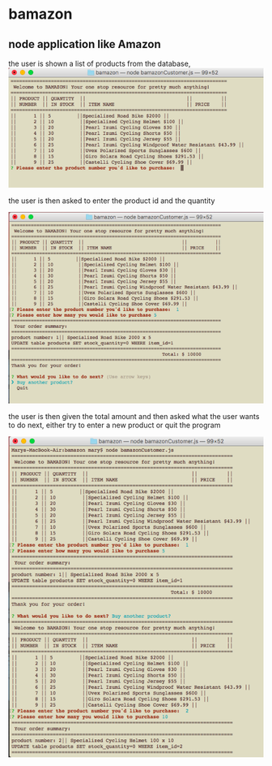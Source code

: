 # bamazon
## node application like Amazon

the user is shown a list of products from the database,
![show list of products](/screen1.png)

the user is then asked to enter the product id
and the quantity

![ask user to enter id and qty](screen2.png)

the user is then given the total amount and then asked what the user wants to do next, either try to enter a new product or quit the program

![show total](screen3.png)
